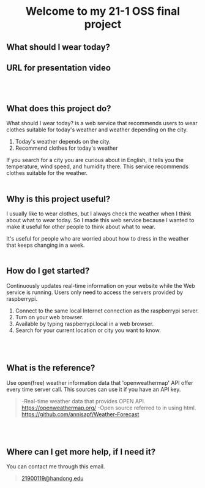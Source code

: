 
<h1 align="center">Welcome to my 21-1 OSS final project</h1>

## What should I wear today?


## URL for presentation video
> 
<br>
<br>

## What does this project do?
What should I wear today? is a web service that recommends users to wear clothes suitable for today's weather and weather depending on the city.

1. Today's weather depends on the city.
2. Recommend clothes for today's weather

If you search for a city you are curious about in English, it tells you the temperature, wind speed, and humidity there.
This service recommends clothes suitable for the weather.
<br>
<br>

## Why is this project useful?
I usually like to wear clothes, but I always check the weather when I think about what to wear today.
So I made this web service because I wanted to make it useful for other people to think about what to wear.

It's useful for people who are worried about how to dress in the weather that keeps changing in a week.
<br>
<br>

## How do I get started?
Continuously updates real-time information on your website while the Web service is running. 
Users only need to access the servers provided by raspberrypi.

1. Connect to the same local Internet connection as the raspberrypi server.
2. Turn on your web browser.
3. Available by typing raspberrypi.local in a web browser.
4. Search for your current location or city you want to know.
<br>
<br>

## What is the reference?
Use open(free) weather information data that 'openweathermap' API offer every time server call.
This sources can use it if you have an API key.

>-Real-time weather data that provides OPEN API.
>https://openweathermap.org/
>-Open source referred to in using html.
>https://github.com/annisapf/Weather-Forecast
<br>
<br>

## Where can I get more help, if I need it?
You can contact me through this email.
>21900119@handong.edu
<br>
<br>
